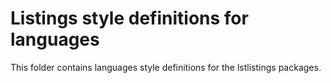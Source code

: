 Listings style definitions for languages
========================================
This folder contains languages style definitions
for the lstlistings packages.